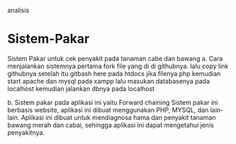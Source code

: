 analisis
# Sistem-Pakar
Sistem Pakar untuk cek penyakit pada tanaman cabe dan bawang
a. Cara menjalankan sistemnya
pertama fork file yang di di githubnya.
lalu copy link githubnya
setelah itu gitbash here pada htdocs jika filenya php
kemudian start apache dan mysql pada xampp
lalu masukan databasenya pada localhost 
kemudian jalankan dbnya pada localhost

b. Sistem pakar pada aplikasi ini yaitu Forward chaining
Sistem pakar ini berbasis website, aplikasi ini dibuat menggunakan PHP, MYSQL, dan lain-lain.
Aplikasi ini dibuat untuk mendiagnosa hama dan penyakit tanaman bawang merah dan cabai, 
sehingga aplikasi ini dapat mengetahui jenis penyakitnya.

